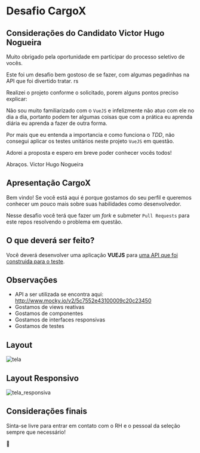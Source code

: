 # Desafio CargoX


## Considerações do Candidato Victor Hugo Nogueira

Muito obrigado pela oportunidade em participar do processo seletivo de vocês.

Este foi um desafio bem gostoso de se fazer, com algumas pegadinhas na API que foi divertido tratar. rs

Realizei o projeto conforme o solicitado, porem alguns pontos preciso explicar:

Não sou muito familiarizado com o `VueJS` e infelizmente não atuo com ele no dia a dia, portanto podem ter algumas coisas que com a prática eu aprenda diária eu aprenda a fazer de outra forma.

Por mais que eu entenda a importancia e como funciona o _TDD_, não consegui aplicar os testes unitários neste projeto `VueJS` em questão.

Adorei a proposta e espero em breve poder conhecer vocês todos!

Abraços.
Victor Hugo Nogueira

## Apresentação CargoX
Bem vindo! Se você está aqui é porque gostamos do seu perfil e queremos conhecer um pouco mais sobre suas habilidades como desenvolvedor.

Nesse desafio você terá que fazer um _fork_ e submeter `Pull Requests` para este repos resolvendo o problema em questão.

## O que deverá ser feito?

Você deverá desenvolver uma aplicação **VUEJS** para [uma API que foi construida para o teste](http://www.mocky.io/v2/5c7552e43100009c20c23450).

## Observações

* API a ser utilizada se encontra aqui: <http://www.mocky.io/v2/5c7552e43100009c20c23450>
* Gostamos de views reativas
* Gostamos de componentes
* Gostamos de interfaces responsivas
* Gostamos de testes

## Layout
![tela](https://user-images.githubusercontent.com/234173/53424507-17f6ce00-39c2-11e9-945e-766d1961b4ac.png)

## Layout Responsivo
![tela_responsiva](https://user-images.githubusercontent.com/234173/53424574-2e048e80-39c2-11e9-9972-2c613bf0de73.png)

## Considerações finais

Sinta-se livre para entrar em contato com o RH e o pessoal da seleção sempre que necessário!

:truck:
